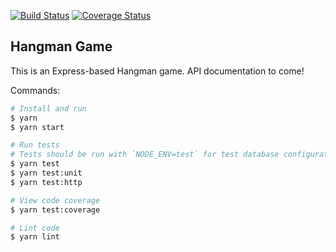 [![Build Status](https://travis-ci.org/camlegleiter/hangman.svg?branch=master)](https://travis-ci.org/camlegleiter/hangman)
[![Coverage Status](https://coveralls.io/repos/github/camlegleiter/hangman/badge.svg?branch=master)](https://coveralls.io/github/camlegleiter/hangman?branch=master)

## Hangman Game

This is an Express-based Hangman game. API documentation to come!

Commands:
```bash
# Install and run
$ yarn
$ yarn start

# Run tests
# Tests should be run with `NODE_ENV=test` for test database configuration
$ yarn test
$ yarn test:unit
$ yarn test:http

# View code coverage
$ yarn test:coverage

# Lint code
$ yarn lint
```
